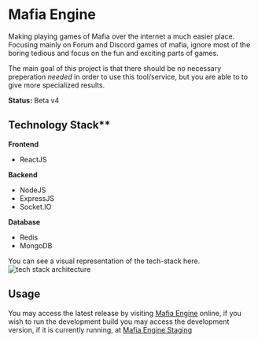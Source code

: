 # Mafia Engine

Making playing games of Mafia over the internet a much easier place. Focusing mainly on Forum and Discord games of mafia, ignore most of the boring tedious and focus on the fun and exciting parts of games.

The main goal of this project is that there should be no necessary preperation _needed_ in order to use this tool/service, but you are able to to give more specialized results.

**Status:** Beta v4

## Technology Stack\*\*

**Frontend**

-   ReactJS

**Backend**

-   NodeJS
-   ExpressJS
-   Socket.IO

**Database**

-   Redis
-   MongoDB

You can see a visual representation of the tech-stack here.
![tech stack architecture](https://github.com/JacksonVirgo/Mafia-Engine/blob/main/main_architecture.png?raw=true)

## Usage

You may access the latest release by visiting [Mafia Engine](http://mafiaengine.com) online, if you wish to run the development build you may access the development version, if it is currently running, at [Mafia Engine Staging](http://stage.mafiaengine.com)
